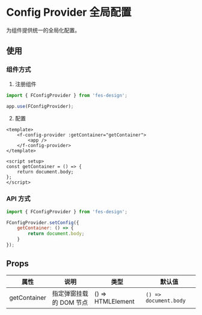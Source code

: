 # Config Provider 全局配置

为组件提供统一的全局化配置。

## 使用

### 组件方式

1. 注册组件

```js
import { FConfigProvider } from 'fes-design';

app.use(FConfigProvider);
```

2. 配置

```vue
<template>
    <f-config-provider :getContainer="getContainer">
        <app />
    </f-config-provider>
</template>

<script setup>
const getContainer = () => {
    return document.body;
};
</script>
```

### API 方式

```js
import { FConfigProvider } from 'fes-design';

FConfigProvider.setConfig({
    getContainer: () => {
        return document.body;
    }
});
```

## Props

| 属性         | 说明                    | 类型              | 默认值                |
| ------------ | ----------------------- | ----------------- | --------------------- |
| getContainer | 指定弹窗挂载的 DOM 节点 | () => HTMLElement | `() => document.body` |
